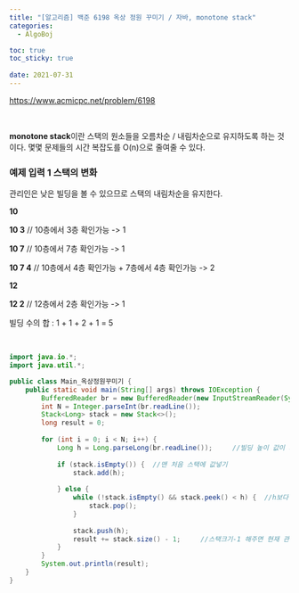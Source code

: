 ```yaml
---
title: "[알고리즘] 백준 6198 옥상 정원 꾸미기 / 자바, monotone stack"
categories:
  - AlgoBoj

toc: true
toc_sticky: true
 
date: 2021-07-31
---
```


<https://www.acmicpc.net/problem/6198>

<br>

**monotone stack**이란 스택의 원소들을 오름차순 / 내림차순으로 유지하도록 하는 것이다. 몇몇 문제들의 시간 복잡도를 O(n)으로 줄여줄 수 있다.

### 예제 입력 1 스택의 변화
관리인은 낮은 빌딩을 볼 수 있으므로 스택의 내림차순을 유지한다.

**10**

**10 3**		// 10층에서 3층 확인가능 -> 1

**10 7**		// 10층에서 7층 확인가능 -> 1

**10 7 4**		// 10층에서 4층 확인가능 + 7층에서 4층 확인가능 -> 2

**12**

**12 2**		// 12층에서 2층 확인가능 -> 1

빌딩 수의 합 : 1 + 1 + 2 + 1 = 5

<br>

```java
import java.io.*;
import java.util.*;

public class Main_옥상정원꾸미기 {
	public static void main(String[] args) throws IOException {
		BufferedReader br = new BufferedReader(new InputStreamReader(System.in));
		int N = Integer.parseInt(br.readLine());
		Stack<Long> stack = new Stack<>();
		long result = 0;
		
		for (int i = 0; i < N; i++) {
			Long h = Long.parseLong(br.readLine());		//빌딩 높이 값이 커서 오버플로우가 나므로 long으로 선언
			
			if (stack.isEmpty()) {	//맨 처음 스택에 값넣기
				stack.add(h);
				
			} else {
				while (!stack.isEmpty() && stack.peek() < h) {	//h보다 스택의 top이 작으면 옥상을 확인할 수 없는것
					stack.pop();
				}
				
				stack.push(h);
				result += stack.size() - 1;		//스택크기-1 해주면 현재 관리인들이 확인할 수 있는 옥상 개수를 구할 수 있음
			}
		}
		System.out.println(result);
	}
}
```
